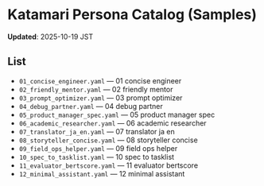 # Katamari Persona Catalog (Samples)
**Updated**: 2025-10-19 JST

## List
- `01_concise_engineer.yaml` — 01 concise engineer
- `02_friendly_mentor.yaml` — 02 friendly mentor
- `03_prompt_optimizer.yaml` — 03 prompt optimizer
- `04_debug_partner.yaml` — 04 debug partner
- `05_product_manager_spec.yaml` — 05 product manager spec
- `06_academic_researcher.yaml` — 06 academic researcher
- `07_translator_ja_en.yaml` — 07 translator ja en
- `08_storyteller_concise.yaml` — 08 storyteller concise
- `09_field_ops_helper.yaml` — 09 field ops helper
- `10_spec_to_tasklist.yaml` — 10 spec to tasklist
- `11_evaluator_bertscore.yaml` — 11 evaluator bertscore
- `12_minimal_assistant.yaml` — 12 minimal assistant
